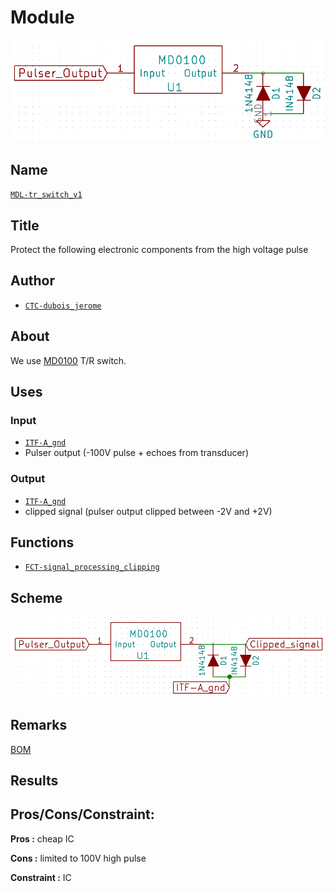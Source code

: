 # Module
![](viewme.png)

## Name
[`MDL-tr_switch_v1`]()

## Title
Protect the following electronic components from the high voltage pulse

## Author
* [`CTC-dubois_jerome`]()

## About
We use [MD0100](./doc/MD0100.pdf) T/R switch.


## Uses
### Input
* [`ITF-A_gnd`]()
* Pulser output (-100V pulse + echoes from transducer)

### Output
* [`ITF-A_gnd`]()
* clipped signal (pulser output clipped between -2V and +2V)

## Functions
* [`FCT-signal_processing_clipping`]()

## Scheme
![](images/scheme.png)

## Remarks
[BOM](./src/MDL-tr_switch_v1.csv)

## Results

## Pros/Cons/Constraint: 

**Pros :** cheap IC

**Cons :** limited to 100V high pulse

**Constraint :** IC

